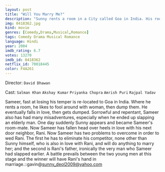 ```yaml
---
layout: post
title: "Will You Marry Me?"
description: "Sunny rents a room in a City called Goa in India. His room-mate is Sameer, who likes to fool around with woman, then dump them. He eventually falls in love, then gets dumped. Sorrowful and repentant, Sameer also has had many misadventures, especially when he ended up slapping an elderly man. Now Sameer has fallen for his next door neighbor, Rani. Now Sameer has two problems to overcome in order to wed Rani. The first he has to eliminate his c.."
img: 0418362.jpg
kind: movie
genres: [Comedy,Drama,Musical,Romance]
tags: Comedy Drama Musical Romance 
language: Hindi
year: 2004
imdb_rating: 6.7
votes: 13270
imdb_id: 0418362
netflix_id: 70018445
color: F4A261
---
```

Director: `David Dhawan`  

Cast: `Salman Khan` `Akshay Kumar` `Priyanka Chopra` `Amrish Puri` `Rajpal Yadav` 

Sameer, fast at losing his temper is re-located to Goa in India. Where he rents a room, he likes to fool around with woman, then dump them. He eventually falls in love, then gets dumped. Sorrowful and repentant, Sameer also has had many misadventures, especially when he ended up slapping an elderly man. One day suddenly Sunny appears and became Sameer's room-mate. Now Sameer has fallen head over heels in love with his next door neighbor, Rani. Now Sameer has two problems to overcome in order to wed Rani. The first he has to eliminate his competitor, none other than Sunny himself, who is also in love with Rani, and will do anything to marry her; and the second is Rani's father, ironically the very man who Sameer had slapped earlier. A battle prevails between the two young men at this stage and the winner will have Rani's hand in marriage.::gavin@sunny_deol2009@yahoo.com